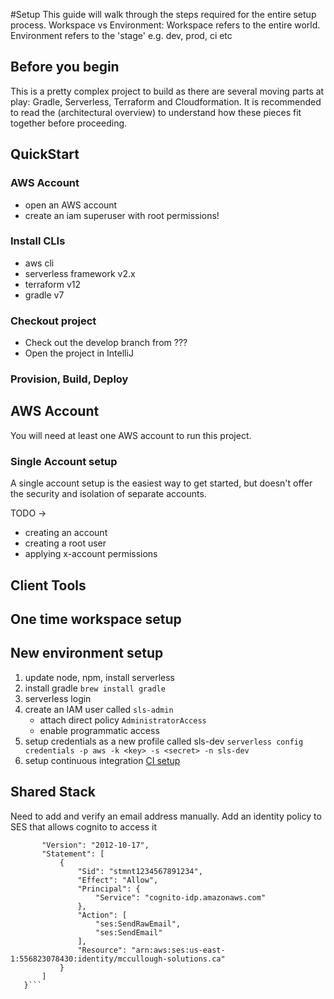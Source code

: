 #Setup
This guide will walk through the steps required for the entire setup process.
Workspace vs Environment:  Workspace refers to the entire world.  Environment refers to the 'stage' e.g. dev, prod, ci etc

## Before you begin
This is a pretty complex project to build as there are several moving parts at play:
Gradle, Serverless, Terraform and Cloudformation.  It is recommended to read the (architectural overview)
to understand how these pieces fit together before proceeding.

## QuickStart
### AWS Account
- open an AWS account
- create an iam superuser with root permissions!
### Install CLIs
- aws cli
- serverless framework v2.x
- terraform v12
- gradle v7  

### Checkout project
- Check out the develop branch from ???
- Open the project in IntelliJ

### Provision, Build, Deploy

## AWS Account 
You will need at least one AWS account to run this project.

### Single Account setup
A single account setup is the easiest way to get started, but doesn't offer the 
security and isolation of separate accounts.

TODO -> 

- creating an account
- creating a root user
- applying x-account permissions
## Client Tools

## One time workspace setup

## New environment setup
 
 1. update node, npm, install serverless
 2. install gradle `brew install gradle`
 3. serverless login
 4. create an IAM user called `sls-admin`
    - attach direct policy `AdministratorAccess`
    - enable programmatic access
 5.  setup credentials as a new profile called sls-dev `serverless config credentials -p aws -k <key> -s <secret> -n sls-dev`
 6.  setup continuous integration [CI setup](ci_setup.md)
 

## Shared Stack

Need to add and verify an email address manually.
Add an identity policy to SES that allows cognito to access it
```{
       "Version": "2012-10-17",
       "Statement": [
           {
               "Sid": "stmnt1234567891234",
               "Effect": "Allow",
               "Principal": {
                   "Service": "cognito-idp.amazonaws.com"
               },
               "Action": [
                   "ses:SendRawEmail",
                   "ses:SendEmail"
               ],
               "Resource": "arn:aws:ses:us-east-1:556823078430:identity/mccullough-solutions.ca"
           }
       ]
   }```
